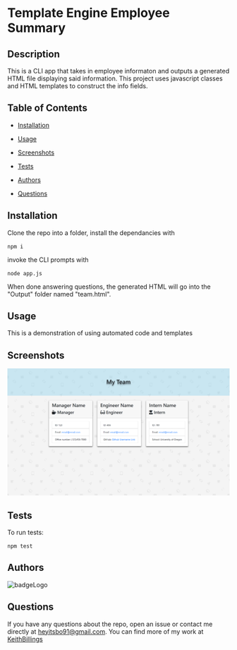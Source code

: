 # Template Engine Employee Summary

## Description

This is a CLI app that takes in employee informaton and outputs a generated HTML file displaying said information. This project uses javascript classes and HTML templates to construct the info fields.

## Table of Contents

 * [Installation](#installation)

 * [Usage](#usage)

 * [Screenshots](#screenshots)

 * [Tests](#tests)

 * [Authors](#authors)

 * [Questions](#questions)

## Installation

Clone the repo into a folder, install the dependancies with 
```
npm i
``` 
invoke the CLI prompts with 
```
node app.js
```

When done answering questions, the generated HTML will go into the "Output" folder named "team.html".

## Usage

This is a demonstration of using automated code and templates 

## Screenshots

![image](./screenshots/screenshot1.png)

## Tests 

To run tests: 

``` 
npm test 
``` 

## Authors

![badgeLogo](https://img.shields.io/badge/Keith%20Billings-Full%20Stack%20Developer-blue?style=flat-square&logo=undefined)

## Questions

If you have any questions about the repo, open an issue or contact me directly at heyitsbo91@gmail.com. You can find more of my work at [KeithBillings](https://github.com/KeithBillings/)
